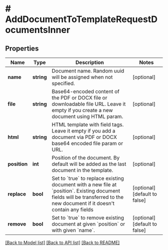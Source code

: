 # # AddDocumentToTemplateRequestDocumentsInner

## Properties

Name | Type | Description | Notes
------------ | ------------- | ------------- | -------------
**name** | **string** | Document name. Random uuid will be assigned when not specified. | [optional]
**file** | **string** | Base64-encoded content of the PDF or DOCX file or downloadable file URL. Leave it empty if you create a new document using HTML param. | [optional]
**html** | **string** | HTML template with field tags. Leave it empty if you add a document via PDF or DOCX base64 encoded file param or URL. | [optional]
**position** | **int** | Position of the document. By default will be added as the last document in the template. | [optional]
**replace** | **bool** | Set to &#x60;true&#x60; to replace existing document with a new file at &#x60;position&#x60;. Existing document fields will be transferred to the new document if it doesn&#39;t contain any fields | [optional] [default to false]
**remove** | **bool** | Set to &#x60;true&#x60; to remove existing document at given &#x60;position&#x60; or with given &#x60;name&#x60;. | [optional] [default to false]

[[Back to Model list]](../../README.md#models) [[Back to API list]](../../README.md#endpoints) [[Back to README]](../../README.md)
